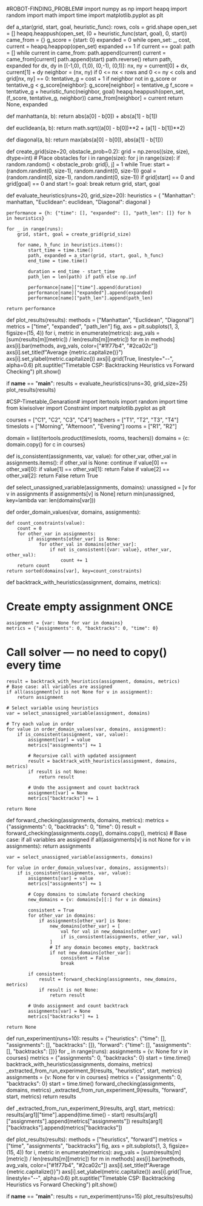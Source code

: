 #ROBOT-FINDING_PROBLEM#
import numpy as np
import heapq
import random
import math
import time
import matplotlib.pyplot as plt


def a_star(grid, start, goal, heuristic_func):
    rows, cols = grid.shape
    open_set = []
    heapq.heappush(open_set, (0 + heuristic_func(start, goal), 0, start))
    came_from = {}
    g_score = {start: 0}
    expanded = 0
    while open_set:
        _, cost, current = heapq.heappop(open_set)
        expanded += 1
        if current == goal:
            path = []
            while current in came_from:
                path.append(current)
                current = came_from[current]
            path.append(start)
            path.reverse()
            return path, expanded
        for dx, dy in [(-1,0), (1,0), (0,-1), (0,1)]:
            nx, ny = current[0] + dx, current[1] + dy
            neighbor = (nx, ny)
            if 0 <= nx < rows and 0 <= ny < cols and grid[nx, ny] == 0:
                tentative_g = cost + 1
                if neighbor not in g_score or tentative_g < g_score[neighbor]:
                    g_score[neighbor] = tentative_g
                    f_score = tentative_g + heuristic_func(neighbor, goal)
                    heapq.heappush(open_set, (f_score, tentative_g, neighbor))
                    came_from[neighbor] = current
    return None, expanded  

def manhattan(a, b):
    return abs(a[0] - b[0]) + abs(a[1] - b[1])

def euclidean(a, b):
    return math.sqrt((a[0] - b[0])**2 + (a[1] - b[1])**2)

def diagonal(a, b):
    return max(abs(a[0] - b[0]), abs(a[1] - b[1]))


def create_grid(size=20, obstacle_prob=0.2):
    grid = np.zeros((size, size), dtype=int)
    # Place obstacles
    for i in range(size):
        for j in range(size):
            if random.random() < obstacle_prob:
                grid[i, j] = 1
    while True:
        start = (random.randint(0, size-1), random.randint(0, size-1))
        goal = (random.randint(0, size-1), random.randint(0, size-1))
        if grid[start] == 0 and grid[goal] == 0 and start != goal:
            break
    return grid, start, goal

def evaluate_heuristics(runs=20, grid_size=20):
    heuristics = {
        "Manhattan": manhattan,
        "Euclidean": euclidean,
        "Diagonal": diagonal
    }

    performance = {h: {"time": [], "expanded": [], "path_len": []} for h in heuristics}

    for _ in range(runs):
        grid, start, goal = create_grid(grid_size)

        for name, h_func in heuristics.items():
            start_time = time.time()
            path, expanded = a_star(grid, start, goal, h_func)
            end_time = time.time()

            duration = end_time - start_time
            path_len = len(path) if path else np.inf

            performance[name]["time"].append(duration)
            performance[name]["expanded"].append(expanded)
            performance[name]["path_len"].append(path_len)

    return performance



def plot_results(results):
    methods = ["Manhattan", "Euclidean", "Diagonal"]
    metrics = ["time", "expanded", "path_len"]
    fig, axs = plt.subplots(1, 3, figsize=(15, 4))
    for i, metric in enumerate(metrics):
        avg_vals = [sum(results[m][metric]) / len(results[m][metric]) for m in methods]
        axs[i].bar(methods, avg_vals, color=["#1f77b4", "#2ca02c"])
        axs[i].set_title(f"Average {metric.capitalize()}")
        axs[i].set_ylabel(metric.capitalize())
        axs[i].grid(True, linestyle="--", alpha=0.6)
    plt.suptitle("Timetable CSP: Backtracking Heuristics vs Forward Checking")
    plt.show()
    
if __name__ == "__main__":
    results = evaluate_heuristics(runs=30, grid_size=25)
    plot_results(results)


#CSP-Timetable_Genaration#
import itertools
import random
import time
from kiwisolver import Constraint
import matplotlib.pyplot as plt


courses = ["C1", "C2", "C3", "C4"]
teachers = ["T1", "T2", "T3", "T4"]
timeslots = ["Morning", "Afternoon", "Evening"]
rooms = ["R1", "R2"]

domain = list(itertools.product(timeslots, rooms, teachers))
domains = {c: domain.copy() for c in courses}

def is_consistent(assignments, var, value):
    for other_var, other_val in assignments.items():
        if other_val is None:
            continue
        if value[0] == other_val[0]:
            if value[1] == other_val[1]:
                return False
            if value[2] == other_val[2]:
                return False
    return True


def select_unassigned_variable(assignments, domains):
    unassigned = [v for v in assignments if assignments[v] is None]
    return min(unassigned, key=lambda var: len(domains[var]))


def order_domain_values(var, domains, assignments):
    
    def count_constraints(value):
        count = 0
        for other_var in assignments:
            if assignments[other_var] is None:
                for other_val in domains[other_var]:
                    if not is_consistent({var: value}, other_var, other_val):
                        count += 1
        return count
    return sorted(domains[var], key=count_constraints)






def backtrack_with_heuristics(assignment, domains, metrics):
# Create empty assignment ONCE
    assignment = {var: None for var in domains}
    metrics = {"assignments": 0, "backtracks": 0, "time": 0}
# Call solver — no need to copy() every time
    result = backtrack_with_heuristics(assignment, domains, metrics)
    # Base case: all variables are assigned
    if all(assignment[v] is not None for v in assignment):
        return assignment

    # Select variable using heuristics
    var = select_unassigned_variable(assignment, domains)

    # Try each value in order
    for value in order_domain_values(var, domains, assignment):
        if is_consistent(assignment, var, value):
            assignment[var] = value
            metrics["assignments"] += 1

            # Recursive call with updated assignment
            result = backtrack_with_heuristics(assignment, domains, metrics)
            if result is not None:
                return result

            # Undo the assignment and count backtrack
            assignment[var] = None
            metrics["backtracks"] += 1

    return None




def forward_checking(assignments, domains, metrics):
    metrics = {"assignments": 0, "backtracks": 0, "time": 0}
    result = forward_checking(assignments.copy(), domains.copy(), metrics)
    # Base case: if all variables are assigned
    if all(assignments[v] is not None for v in assignments):
        return assignments

    var = select_unassigned_variable(assignments, domains)

    for value in order_domain_values(var, domains, assignments):
        if is_consistent(assignments, var, value):
            assignments[var] = value
            metrics["assignments"] += 1

            # Copy domains to simulate forward checking
            new_domains = {v: domains[v][:] for v in domains}

            consistent = True
            for other_var in domains:
                if assignments[other_var] is None:
                    new_domains[other_var] = [
                        val for val in new_domains[other_var]
                        if is_consistent(assignments, other_var, val)
                    ]
                    # If any domain becomes empty, backtrack
                    if not new_domains[other_var]:
                        consistent = False
                        break

            if consistent:
                result = forward_checking(assignments, new_domains, metrics)
                if result is not None:
                    return result

            # Undo assignment and count backtrack
            assignments[var] = None
            metrics["backtracks"] += 1

    return None



def run_experiment(runs=10):
    results = {"heuristics": {"time": [], "assignments": [], "backtracks": []},
                "forward": {"time": [], "assignments": [], "backtracks": []}}
    for _ in range(runs):
        assignments = {v: None for v in courses}
        metrics = {"assignments": 0, "backtracks": 0}
        start = time.time()
        backtrack_with_heuristics(assignments, domains, metrics)
        _extracted_from_run_experiment_9(results, "heuristics", start, metrics)
        assignments = {v: None for v in courses}
        metrics = {"assignments": 0, "backtracks": 0}
        start = time.time()
        forward_checking(assignments, domains, metrics)
        _extracted_from_run_experiment_9(results, "forward", start, metrics)
    return results



def _extracted_from_run_experiment_9(results, arg1, start, metrics):
    results[arg1]["time"].append(time.time() - start)
    results[arg1]["assignments"].append(metrics["assignments"])
    results[arg1]["backtracks"].append(metrics["backtracks"])


def plot_results(results):
    methods = ["heuristics", "forward"]
    metrics = ["time", "assignments", "backtracks"]
    fig, axs = plt.subplots(1, 3, figsize=(15, 4))
    for i, metric in enumerate(metrics):
        avg_vals = [sum(results[m][metric]) / len(results[m][metric]) for m in methods]
        axs[i].bar(methods, avg_vals, color=["#1f77b4", "#2ca02c"])
        axs[i].set_title(f"Average {metric.capitalize()}")
        axs[i].set_ylabel(metric.capitalize())
        axs[i].grid(True, linestyle="--", alpha=0.6)
    plt.suptitle("Timetable CSP: Backtracking Heuristics vs Forward Checking")
    plt.show()

if __name__ == "__main__":
    results = run_experiment(runs=15)
    plot_results(results)

